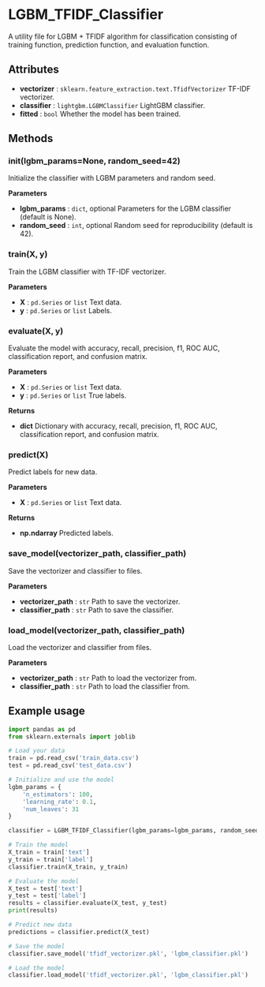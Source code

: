 
# LGBM_TFIDF_Classifier

A utility file for LGBM + TFIDF algorithm for classification consisting of training function, prediction function, and evaluation function.

## Attributes

- **vectorizer** : `sklearn.feature_extraction.text.TfidfVectorizer`
  TF-IDF vectorizer.
- **classifier** : `lightgbm.LGBMClassifier`
  LightGBM classifier.
- **fitted** : `bool`
  Whether the model has been trained.

## Methods

### __init__(lgbm_params=None, random_seed=42)

Initialize the classifier with LGBM parameters and random seed.

**Parameters**
- **lgbm_params** : `dict`, optional
  Parameters for the LGBM classifier (default is None).
- **random_seed** : `int`, optional
  Random seed for reproducibility (default is 42).

### train(X, y)

Train the LGBM classifier with TF-IDF vectorizer.

**Parameters**
- **X** : `pd.Series` or `list`
  Text data.
- **y** : `pd.Series` or `list`
  Labels.

### evaluate(X, y)

Evaluate the model with accuracy, recall, precision, f1, ROC AUC, classification report, and confusion matrix.

**Parameters**
- **X** : `pd.Series` or `list`
  Text data.
- **y** : `pd.Series` or `list`
  True labels.

**Returns**
- **dict**
  Dictionary with accuracy, recall, precision, f1, ROC AUC, classification report, and confusion matrix.

### predict(X)

Predict labels for new data.

**Parameters**
- **X** : `pd.Series` or `list`
  Text data.

**Returns**
- **np.ndarray**
  Predicted labels.

### save_model(vectorizer_path, classifier_path)

Save the vectorizer and classifier to files.

**Parameters**
- **vectorizer_path** : `str`
  Path to save the vectorizer.
- **classifier_path** : `str`
  Path to save the classifier.

### load_model(vectorizer_path, classifier_path)

Load the vectorizer and classifier from files.

**Parameters**
- **vectorizer_path** : `str`
  Path to load the vectorizer from.
- **classifier_path** : `str`
  Path to load the classifier from.

## Example usage

```python
import pandas as pd
from sklearn.externals import joblib

# Load your data
train = pd.read_csv('train_data.csv')
test = pd.read_csv('test_data.csv')

# Initialize and use the model
lgbm_params = {
    'n_estimators': 100,
    'learning_rate': 0.1,
    'num_leaves': 31
}

classifier = LGBM_TFIDF_Classifier(lgbm_params=lgbm_params, random_seed=42)

# Train the model
X_train = train['text']
y_train = train['label']
classifier.train(X_train, y_train)

# Evaluate the model
X_test = test['text']
y_test = test['label']
results = classifier.evaluate(X_test, y_test)
print(results)

# Predict new data
predictions = classifier.predict(X_test)

# Save the model
classifier.save_model('tfidf_vectorizer.pkl', 'lgbm_classifier.pkl')

# Load the model
classifier.load_model('tfidf_vectorizer.pkl', 'lgbm_classifier.pkl')
```
